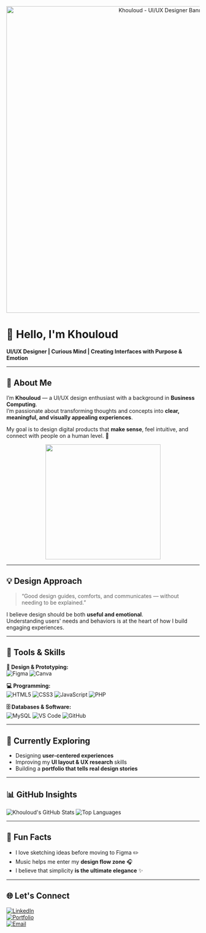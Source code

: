 <!-- 🎨 Custom Figma-Style Banner -->
<p align="center">
 <img src="https://i.ibb.co/5nX6bGd/khouloud-UIUX-Designer.png" alt="Khouloud - UI/UX Designer Banner" width="800">
</p>

# 🌸 Hello, I'm Khouloud

**UI/UX Designer | Curious Mind | Creating Interfaces with Purpose & Emotion**

---

## 🌷 About Me
I’m **Khouloud** — a UI/UX design enthusiast with a background in **Business Computing**.  
I’m passionate about transforming thoughts and concepts into **clear, meaningful, and visually appealing experiences**.

My goal is to design digital products that **make sense**, feel intuitive, and connect with people on a human level. 🌿

<p align="center">
<img src="https://cdn.dribbble.com/users/1162077/screenshots/3848914/programmer_girl.gif" width="300">
</p>

---

## 💡 Design Approach
> “Good design guides, comforts, and communicates — without needing to be explained.”

I believe design should be both **useful and emotional**.  
Understanding users' needs and behaviors is at the heart of how I build engaging experiences.

---

## 🧠 Tools & Skills

**🎨 Design & Prototyping:**  
![Figma](https://img.shields.io/badge/Figma-F24E1E?style=for-the-badge&logo=figma&logoColor=white)
![Canva](https://img.shields.io/badge/Canva-00C4CC?style=for-the-badge&logo=canva&logoColor=white)

**💻 Programming:**  
![HTML5](https://img.shields.io/badge/HTML5-E34F26?style=flat&logo=html5&logoColor=white)
![CSS3](https://img.shields.io/badge/CSS3-1572B6?style=flat&logo=css3&logoColor=white)
![JavaScript](https://img.shields.io/badge/JavaScript-F7DF1E?style=flat&logo=javascript&logoColor=black)
![PHP](https://img.shields.io/badge/PHP-777BB4?style=flat&logo=php&logoColor=white)

**🗄 Databases & Software:**  
![MySQL](https://img.shields.io/badge/MySQL-4479A1?style=flat&logo=mysql&logoColor=white)
![VS Code](https://img.shields.io/badge/VS%20Code-007ACC?style=for-the-badge&logo=visualstudiocode&logoColor=white)
![GitHub](https://img.shields.io/badge/GitHub-181717?style=for-the-badge&logo=github&logoColor=white)

---

## 💬 Currently Exploring
- Designing **user-centered experiences**
- Improving my **UI layout & UX research** skills
- Building a **portfolio that tells real design stories**

---

## 📊 GitHub Insights  
 
![Khouloud's GitHub Stats](https://github-readme-stats.vercel.app/api?username=khouloudchb9-dotcom&show_icons=true&theme=tokyonight)
![Top Languages](https://github-readme-stats.vercel.app/api/top-langs/?username=khouloudchb9-dotcom&layout=compact&theme=tokyonight)

---

## 🌈 Fun Facts
- I love sketching ideas before moving to Figma ✏️  
- Music helps me enter my **design flow zone** 🎧  
- I believe that simplicity **is the ultimate elegance** ✨  

---

## 🌐 Let's Connect
[![LinkedIn](https://img.shields.io/badge/LinkedIn-0077B5?style=for-the-badge&logo=linkedin&logoColor=white)](https://linkedin.com/in/yourprofile)  
[![Portfolio](https://img.shields.io/badge/Portfolio-FF4088?style=for-the-badge&logo=vercel&logoColor=white)](https://yourportfolio.com)  
[![Email](https://img.shields.io/badge/Email-D14836?style=for-the-badge&logo=gmail&logoColor=white)](mailto:khouloudchb9@gmail.com)
